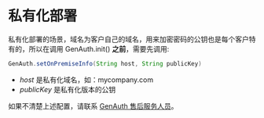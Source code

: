 # 私有化部署

<LastUpdated/>

私有化部署的场景，域名为客户自己的域名，用来加密密码的公钥也是每个客户特有的，所以在调用 GenAuth.init() **之前**，需要先调用:

```java
GenAuth.setOnPremiseInfo(String host, String publicKey)
```

- _host_ 是私有化域名，如：mycompany.com
- _publicKey_ 是私有化版本的公钥

如果不清楚上述配置，请联系 <a href="mailto:csm@genauth.ai">GenAuth 售后服务人员</a>。

